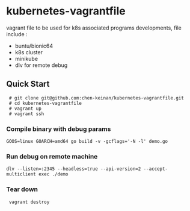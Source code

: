 # kubernetes-vagrantfile

vagrant file to be used for k8s associated  programs developments, file include :
- buntu/bionic64
- k8s cluster 
- minikube
- dlv for remote debug

## Quick Start

```
 # git clone git@github.com:chen-keinan/kubernetes-vagrantfile.git
 # cd kubernetes-vagrantfile
 # vagrant up
 # vagrant ssh
```


### Compile binary with debug params
```
GOOS=linux GOARCH=amd64 go build -v -gcflags='-N -l' demo.go
```
### Run debug on remote machine
```
dlv --listen=:2345 --headless=true --api-version=2 --accept-multiclient exec ./demo
```

### Tear down
```
 vagrant destroy
